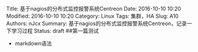 Title: 基于nagios的分布式监控报警系统Centreon
Date: 2016-10-10 10:20
Modified: 2016-10-10 10:20
Category: Linux
Tags: 集群，HA
Slug: A10
Authors: nJcx
Summary: 基于nagios的分布式监控报警系统Centreon，记录一下学习过程
Status: draft
##第一篇测试
- markdown语法
